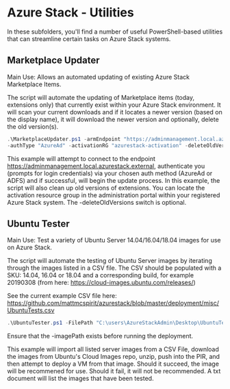 # Azure Stack - Utilities
In these subfolders, you'll find a number of useful PowerShell-based utilities that can streamline certain tasks on Azure Stack systems.

## Marketplace Updater
Main Use: Allows an automated updating of existing Azure Stack Marketplace Items.

The script will automate the updating of Marketplace items (today, extensions only) that currently exist within your Azure Stack environment.
It will scan your current downloads and if it locates a newer version (based on the display name), it will download the newer version
and optionally, delete the old version(s).

```powershell
.\MarketplaceUpdater.ps1 -armEndpoint "https://adminmanagement.local.azurestack.external" -tenant "contoso.onmicrosoft.com" `
-authType "AzureAd" -activationRG "azurestack-activation" -deleteOldVersions
```

This example will attempt to connect to the endpoint https://adminmanagement.local.azurestack.external,
authenticate you (prompts for login credentials) via your chosen auth method (AzureAd or ADFS) and if successful, will begin the
update process. In this example, the script will also clean up old versions of extensions. You can locate the activation
resource group in the administration portal within your registered Azure Stack system. The -deleteOldVersions switch is optional.

## Ubuntu Tester
Main Use: Test a variety of Ubuntu Server 14.04/16.04/18.04 images for use on Azure Stack.

The script will automate the testing of Ubuntu Server images by iterating through the images listed in a CSV file. The CSV should be
populated with a SKU: 14.04, 16.04 or 18.04 and a corresponding build, for example 20190308
(from here: https://cloud-images.ubuntu.com/releases/)

See the current example CSV file here: https://github.com/mattmcspirit/azurestack/blob/master/deployment/misc/UbuntuTests.csv 

```powershell
.\UbuntuTester.ps1 -FilePath "C:\users\AzureStackAdmin\Desktop\UbuntuTests.csv" -imagePath "C:\ClusterStorage\Volume1\Images\UbuntuServer"
```

Ensure that the -imagePath exists before running the deployment.

This example will import all listed server images from a CSV File, download the images from Ubuntu's Cloud Images repo, unzip, push into
the PIR, and then attempt to deploy a VM from that image. Should it succeed, the image will be recommened for use. Should it fail, it will
not be recommended. A txt document will list the images that have been tested.
